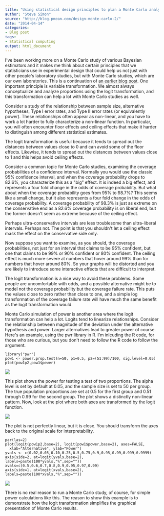 ```yaml
---
title: "Using statistical design principles to plan a Monte Carlo analysis -- part 2"
author: "Steve Simon"
source: "http://blog.pmean.com/design-monte-carlo-2/"
date: "2014-04-14"
categories:
- Blog post
tags:
- Statistical computing
output: html_document
---
```


I've been working more on a Monte Carlo study of various Bayesian
estimators and it makes me think about certain principles that we
statisticians use in experimental design that could help us not just
with other people's laboratory studies, but with Monte Carlo studies,
which are our own laboratories. This is a continuation of [an earlier
blog post](../design-monte-carlo/index.html). One important principle is
variable transformation. We almost always conceptualize and analyze
proportions using the logit transformation, and this transformation can
help a lot with Monte Carlo studies as well.

<!---More--->

Consider a study of the relationship between sample size, alternative
hypotheses, Type I error rates, and Type II error rates (or equivalently
power). These relationships often appear as non-linear, and you have to
work a lot harder to fully characterize a non-linear function. In
particular, you will often encounter floor effects and ceiling effects
that make it harder to distinguish among different statistical
estimates.

The logit transformation is useful because it tends to spread out the
distances between values close to 0 and can avoid some of the floor
effects. Likewise, it tends to spread out the distances between values
close to 1 and this helps avoid ceiling effects.

Consider a common topic for Monte Carlo studies, examining the coverage
probabilities of a confidence interval. Normally you would use the
classic 95% confidence interval, and when the coverage probability drops
to 82.6%, you characterize this as a "big" effect. It is indeed a big
effect, and represents a four fold change in the odds of coverage
probability. But what about when the coverage probability goes from 95%
to 98.7%? This seems like a small change, but it also represents a four
fold change in the odds of coverage probability. A coverage probability
of 98.3% is just as extreme on the conservative end as a 82.6% coverage
probability is on liberal end, but the former doesn't seem as extreme
because of the ceiling effect.

Perhaps ultra-conservative intervals are less troublesome than
ultra-liberal intervals. Perhaps not. The point is that you shouldn't
let a ceiling effect mask the effect on the conservative side only.

Now suppose you want to examine, as you should, the coverage
probabilities, not just for an interval that claims to be 95% confident,
but one that claims to be 99% or 90% confident or 80% confident. The
ceiling effect is much more severe at numbers that hover around 99% than
for numbers that hover around 80%. So your graphs will be distorted and
you are likely to introduce some interactive effects that are difficult
to interpret.

The logit transformation is a nice way to avoid these problems. Some
people are uncomfortable with odds, and a possible alternative might be
to model not the coverage probability but the coverage failure rate.
This puts the values close to zero rather than close to one, and a
simple log transformation of the coverage failure rate will have much
the same benefit as the logit transformation would.

Monte Carlo simulation of power is another area where the logit
transformation can help a lot. Logits tend to linearize relationships.
Consider the relationship between magnitude of the deviation under the
alternative hypothesis and power. Larger alternatives lead to greater
power of course. Here's an example, using the pwr library in R. I'm
inlcuding the R code, for those who are curious, but you don't need to
follow the R code to follow the argument.

    library("pwr")
    pow1 <- power.prop.test(n=50, p1=0.5, p2=(51:99)/100, sig.level=0.05)
    plot(pow1p2,pow1$power)

![](http://www.pmean.com/new-images/14/design-monte-carlo-201.png)



This plot shows the power for testing a test of two proportions. The
alpha level is set by default at 0.05, and the sample size is set to 50
per group. The true population proportions are set at 0.5 for the first
group and 0.51 through 0.99 for the second group. The plot shows a
distinctly non-linear pattern. Now, look at the plot where both axes are
transformed by the logit function.

![](http://www.pmean.com/new-images/14/design-monte-carlo-202.png)



The plot is not perfectly linear, but it is close. You should transform
the axes back to the original scale for interpretability.

    par(las=2)
    plot(logit(pow1p2,base=2), logit(pow1$power,base=2), axes=FALSE,
      xlab="Alternative", ylab="Power")
    yvals <- c(0.02,0.05,0.10,0.25,0.5,0.75,0.9,0.95,0.99,0.999,0.9999)
    axis(side=2, at=logit(yvals,base=2), labels=paste(100*yvals,"%",sep=""))
    xvals=c(0.5,0.6,0.7,0.8,0.9,0.95,0.97,0.99)
    axis(side=1, at=logit(xvals,base=2), labels=paste(100*xvals,"%",sep=""))

![](http://www.pmean.com/new-images/14/design-monte-carlo-203.png)



There is no real reason to run a Monte Carlo study, of course, for
simple power calculations like this. The reason to show this example is
to demonstrate how the logit transformation simplifies the graphical
presentation of Monte Carlo results.


